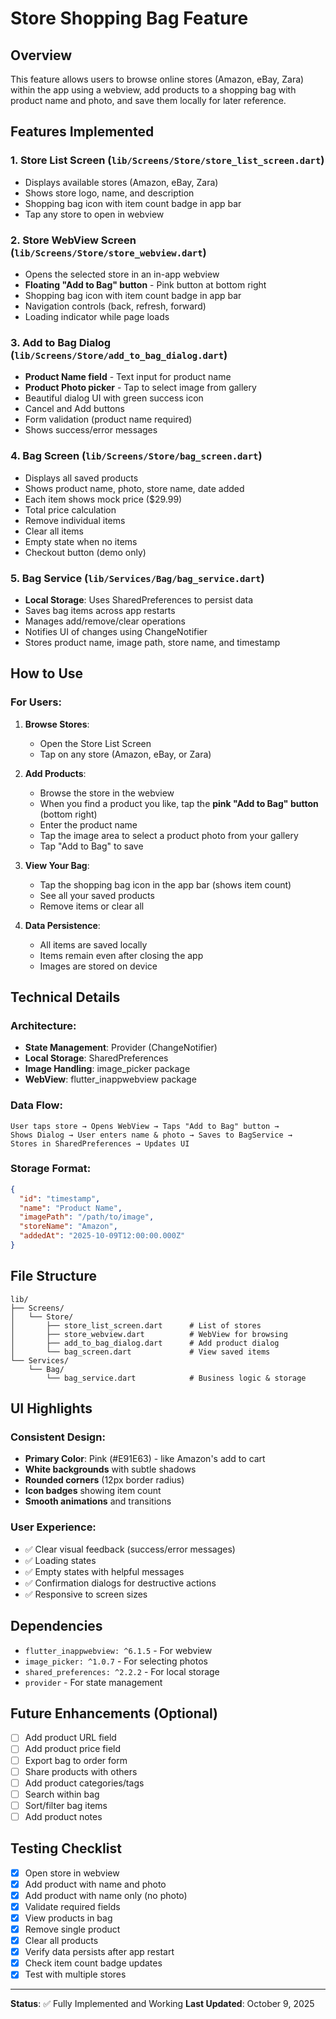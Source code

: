 # Store Shopping Bag Feature

## Overview
This feature allows users to browse online stores (Amazon, eBay, Zara) within the app using a webview, add products to a shopping bag with product name and photo, and save them locally for later reference.

## Features Implemented

### 1. Store List Screen (`lib/Screens/Store/store_list_screen.dart`)
- Displays available stores (Amazon, eBay, Zara)
- Shows store logo, name, and description
- Shopping bag icon with item count badge in app bar
- Tap any store to open in webview

### 2. Store WebView Screen (`lib/Screens/Store/store_webview.dart`)
- Opens the selected store in an in-app webview
- **Floating "Add to Bag" button** - Pink button at bottom right
- Shopping bag icon with item count badge in app bar
- Navigation controls (back, refresh, forward)
- Loading indicator while page loads

### 3. Add to Bag Dialog (`lib/Screens/Store/add_to_bag_dialog.dart`)
- **Product Name field** - Text input for product name
- **Product Photo picker** - Tap to select image from gallery
- Beautiful dialog UI with green success icon
- Cancel and Add buttons
- Form validation (product name required)
- Shows success/error messages

### 4. Bag Screen (`lib/Screens/Store/bag_screen.dart`)
- Displays all saved products
- Shows product name, photo, store name, date added
- Each item shows mock price ($29.99)
- Total price calculation
- Remove individual items
- Clear all items
- Empty state when no items
- Checkout button (demo only)

### 5. Bag Service (`lib/Services/Bag/bag_service.dart`)
- **Local Storage**: Uses SharedPreferences to persist data
- Saves bag items across app restarts
- Manages add/remove/clear operations
- Notifies UI of changes using ChangeNotifier
- Stores product name, image path, store name, and timestamp

## How to Use

### For Users:
1. **Browse Stores**: 
   - Open the Store List Screen
   - Tap on any store (Amazon, eBay, or Zara)

2. **Add Products**:
   - Browse the store in the webview
   - When you find a product you like, tap the **pink "Add to Bag" button** (bottom right)
   - Enter the product name
   - Tap the image area to select a product photo from your gallery
   - Tap "Add to Bag" to save

3. **View Your Bag**:
   - Tap the shopping bag icon in the app bar (shows item count)
   - See all your saved products
   - Remove items or clear all

4. **Data Persistence**:
   - All items are saved locally
   - Items remain even after closing the app
   - Images are stored on device

## Technical Details

### Architecture:
- **State Management**: Provider (ChangeNotifier)
- **Local Storage**: SharedPreferences
- **Image Handling**: image_picker package
- **WebView**: flutter_inappwebview package

### Data Flow:
```
User taps store → Opens WebView → Taps "Add to Bag" button → 
Shows Dialog → User enters name & photo → Saves to BagService → 
Stores in SharedPreferences → Updates UI
```

### Storage Format:
```json
{
  "id": "timestamp",
  "name": "Product Name",
  "imagePath": "/path/to/image",
  "storeName": "Amazon",
  "addedAt": "2025-10-09T12:00:00.000Z"
}
```

## File Structure
```
lib/
├── Screens/
│   └── Store/
│       ├── store_list_screen.dart      # List of stores
│       ├── store_webview.dart          # WebView for browsing
│       ├── add_to_bag_dialog.dart      # Add product dialog
│       └── bag_screen.dart             # View saved items
└── Services/
    └── Bag/
        └── bag_service.dart            # Business logic & storage
```

## UI Highlights

### Consistent Design:
- **Primary Color**: Pink (#E91E63) - like Amazon's add to cart
- **White backgrounds** with subtle shadows
- **Rounded corners** (12px border radius)
- **Icon badges** showing item count
- **Smooth animations** and transitions

### User Experience:
- ✅ Clear visual feedback (success/error messages)
- ✅ Loading states
- ✅ Empty states with helpful messages
- ✅ Confirmation dialogs for destructive actions
- ✅ Responsive to screen sizes

## Dependencies
- `flutter_inappwebview: ^6.1.5` - For webview
- `image_picker: ^1.0.7` - For selecting photos
- `shared_preferences: ^2.2.2` - For local storage
- `provider` - For state management

## Future Enhancements (Optional)
- [ ] Add product URL field
- [ ] Add product price field
- [ ] Export bag to order form
- [ ] Share products with others
- [ ] Add product categories/tags
- [ ] Search within bag
- [ ] Sort/filter bag items
- [ ] Add product notes

## Testing Checklist
- [x] Open store in webview
- [x] Add product with name and photo
- [x] Add product with name only (no photo)
- [x] Validate required fields
- [x] View products in bag
- [x] Remove single product
- [x] Clear all products
- [x] Verify data persists after app restart
- [x] Check item count badge updates
- [x] Test with multiple stores

---

**Status**: ✅ Fully Implemented and Working
**Last Updated**: October 9, 2025

